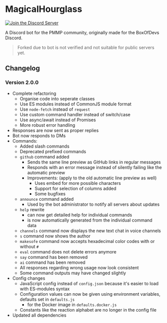 # MagicalHourglass

[![Join the Discord Server](https://img.shields.io/discord/252874887113342976?logo=discord)](https://www.himbeer.me/discord)

A Discord bot for the PMMP community, originally made for the BoxOfDevs Discord. 

> Forked due to bot is not verified and not suitable for public servers yet.

## Changelog

### Version 2.0.0

- Complete refactoring
  - Organise code into seperate classes
  - Use ES modules instead of CommonJS module format
  - Use `node-fetch` instead of `request`
  - Use custom command handler instead of switch/case
  - Use async/await instead of Promises
  - More robust error handling
- Responses are now sent as proper replies
- Bot now responds to DMs
- Commands:
  - Added slash commands
  - Deprecated prefixed commands
  - `github` command added
    - Sends the same line preview as GitHub links in regular messages
    - Responds with an error message instead of silently failing like the automatic preview
    - Improvements: (apply to the old automatic line preview as well)
      - Uses embed for more possible characters
      - Support for selection of columns added
      - Some bugfixes
  - `announce` command added
    - Used by the bot administrator to notify all servers about updates
  - `help` rewrite
    - can now get detailed help for individual commands
    - is now automatically generated from the individual command data
  - `channels` command now displays the new text chat in voice channels
  - `s` command now shows the author
  - `makesofe` command now accepts hexadecimal color codes with or without `#`
  - `eval` command does not delete errors anymore
  - `say` command has been removed
  - `ai` command has been removed
  - All responses regarding wrong usage now look consistent
  - Some command outputs may have changed slightly
- Config changes
  - JavaScript config instead of `config.json` because it's easier to load with ES-modules syntax
  - Configuration values can now be given using environment variables, defaults set in `defaults.js`
    - for the Docker image in `defaults.docker.js`
  - Constants like the reaction alphabet are no longer in the config file
- Updated all dependencies
